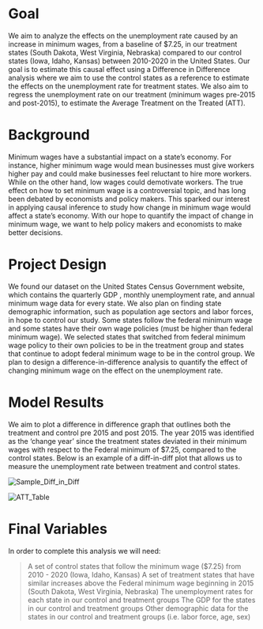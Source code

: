 # Goal
We aim to analyze the effects on the unemployment rate caused by an increase in minimum wages, from a baseline of $7.25, in our treatment states (South Dakota, West Virginia, Nebraska) compared to our control states (Iowa, Idaho, Kansas) between 2010-2020 in the United States. Our goal is to estimate this causal effect using a Difference in Difference analysis where we aim to use the control states as a reference to estimate the effects on the unemployment rate for treatment states. We also aim to regress the unemployment rate on our treatment (minimum wages pre-2015 and post-2015), to estimate the Average Treatment on the Treated (ATT).

# Background 
Minimum wages have a substantial impact on a state’s economy. For instance, higher minimum wage would mean businesses must give workers higher pay and could make businesses feel reluctant to hire more workers. While on the other hand, low wages could demotivate workers. The true effect on how to set minimum wage is a controversial topic, and has long been debated by economists and policy makers. This sparked our interest in applying causal inference to study how change in minimum wage would affect a state’s economy. With our hope to quantify the impact of change in minimum wage, we want to help policy makers and economists to make better decisions.

# Project Design
We found our dataset on the United States Census Government website, which contains the quarterly GDP , monthly unemployment rate, and annual minimum wage data for every state. We also plan on finding state demographic information, such as population age sectors and labor forces, in hope to control our study. Some states follow the federal minimum wage and some states have their own wage policies (must be higher than federal minimum wage). We selected states that switched from federal minimum wage policy to their own policies to be in the treatment group and states that continue to adopt federal minimum wage to be in the control group. We plan to design a difference-in-difference analysis to quantify the effect of changing minimum wage on the effect on the unemployment rate.

# Model Results
We aim to plot a difference in difference graph that outlines both the treatment and control pre 2015 and post 2015. The year 2015 was identified as the ‘change year’ since the treatment states deviated in their minimum wages with respect to the Federal minimum of $7.25, compared to the control states. Below is an example of a diff-in-diff plot that allows us to measure the unemployment rate between treatment and control states.

![Sample_Diff_in_Diff](https://user-images.githubusercontent.com/26104722/113231777-f7b52f80-9269-11eb-95e0-894e25218a5c.png)

![ATT_Table](https://user-images.githubusercontent.com/26104722/113231958-419e1580-926a-11eb-9a34-6a87431e5823.png)


# Final Variables
In order to complete this analysis we will need:
> A set of control states that follow the minimum wage ($7.25) from 2010 - 2020 (Iowa, Idaho, Kansas)
> A set of treatment states that have similar increases above the Federal minimum wage beginning in 2015 (South Dakota, West Virginia, Nebraska)
> The unemployment rates for each state in our control and treatment groups
> The GDP for the states in our control and treatment groups
> Other demographic data for the states in our control and treatment groups (i.e. labor force, age, sex) 


